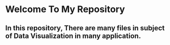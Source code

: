 # Welcome To My Repository

## In this repository, There are many files in subject of Data Visualization in many application.